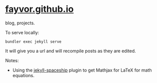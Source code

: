 # [fayvor.github.io](https://fayvor.github.io/)
blog, projects.

To serve locally:
    
    bundler exec jekyll serve

It will give you a url and will recompile posts as they are edited.
    
Notes:
- Using the [jekyll-spaceship](https://github.com/jeffreytse/jekyll-spaceship) plugin to get Mathjax for LaTeX for math equations.